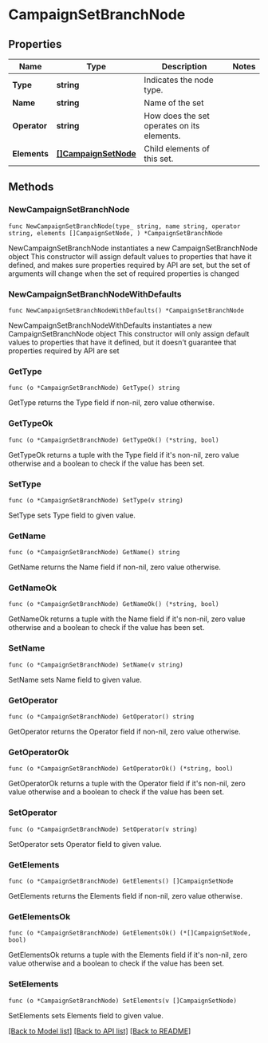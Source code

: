 # CampaignSetBranchNode

## Properties

Name | Type | Description | Notes
------------ | ------------- | ------------- | -------------
**Type** | **string** | Indicates the node type. | 
**Name** | **string** | Name of the set | 
**Operator** | **string** | How does the set operates on its elements. | 
**Elements** | [**[]CampaignSetNode**](CampaignSetNode.md) | Child elements of this set. | 

## Methods

### NewCampaignSetBranchNode

`func NewCampaignSetBranchNode(type_ string, name string, operator string, elements []CampaignSetNode, ) *CampaignSetBranchNode`

NewCampaignSetBranchNode instantiates a new CampaignSetBranchNode object
This constructor will assign default values to properties that have it defined,
and makes sure properties required by API are set, but the set of arguments
will change when the set of required properties is changed

### NewCampaignSetBranchNodeWithDefaults

`func NewCampaignSetBranchNodeWithDefaults() *CampaignSetBranchNode`

NewCampaignSetBranchNodeWithDefaults instantiates a new CampaignSetBranchNode object
This constructor will only assign default values to properties that have it defined,
but it doesn't guarantee that properties required by API are set

### GetType

`func (o *CampaignSetBranchNode) GetType() string`

GetType returns the Type field if non-nil, zero value otherwise.

### GetTypeOk

`func (o *CampaignSetBranchNode) GetTypeOk() (*string, bool)`

GetTypeOk returns a tuple with the Type field if it's non-nil, zero value otherwise
and a boolean to check if the value has been set.

### SetType

`func (o *CampaignSetBranchNode) SetType(v string)`

SetType sets Type field to given value.


### GetName

`func (o *CampaignSetBranchNode) GetName() string`

GetName returns the Name field if non-nil, zero value otherwise.

### GetNameOk

`func (o *CampaignSetBranchNode) GetNameOk() (*string, bool)`

GetNameOk returns a tuple with the Name field if it's non-nil, zero value otherwise
and a boolean to check if the value has been set.

### SetName

`func (o *CampaignSetBranchNode) SetName(v string)`

SetName sets Name field to given value.


### GetOperator

`func (o *CampaignSetBranchNode) GetOperator() string`

GetOperator returns the Operator field if non-nil, zero value otherwise.

### GetOperatorOk

`func (o *CampaignSetBranchNode) GetOperatorOk() (*string, bool)`

GetOperatorOk returns a tuple with the Operator field if it's non-nil, zero value otherwise
and a boolean to check if the value has been set.

### SetOperator

`func (o *CampaignSetBranchNode) SetOperator(v string)`

SetOperator sets Operator field to given value.


### GetElements

`func (o *CampaignSetBranchNode) GetElements() []CampaignSetNode`

GetElements returns the Elements field if non-nil, zero value otherwise.

### GetElementsOk

`func (o *CampaignSetBranchNode) GetElementsOk() (*[]CampaignSetNode, bool)`

GetElementsOk returns a tuple with the Elements field if it's non-nil, zero value otherwise
and a boolean to check if the value has been set.

### SetElements

`func (o *CampaignSetBranchNode) SetElements(v []CampaignSetNode)`

SetElements sets Elements field to given value.



[[Back to Model list]](../README.md#documentation-for-models) [[Back to API list]](../README.md#documentation-for-api-endpoints) [[Back to README]](../README.md)



